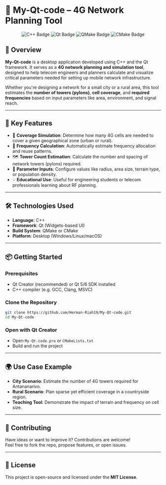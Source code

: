 # 📡 My-Qt-code – 4G Network Planning Tool

<p align="center"> <img src="https://img.shields.io/badge/C++-00599C?style=for-the-badge&logo=c%2B%2B&logoColor=white" alt="C++ Badge"/> <img src="https://img.shields.io/badge/Qt-41CD52?style=for-the-badge&logo=qt&logoColor=white" alt="Qt Badge"/> <img src="https://img.shields.io/badge/QMake-00B841?style=for-the-badge&logo=circle&logoColor=white" alt="QMake Badge"/> <img src="https://img.shields.io/badge/CMake-F44D27?style=for-the-badge&logo=cmake&logoColor=white" alt="CMake Badge"/> </p>

## 🧩 Overview

**My-Qt-code** is a desktop application developed using C++ and the Qt framework. It serves as a **4G network planning and simulation tool**, designed to help telecom engineers and planners calculate and visualize critical parameters needed for setting up mobile network infrastructure.

Whether you're designing a network for a small city or a rural area, this tool estimates the **number of towers (pylons)**, **cell coverage**, and **required frequencies** based on input parameters like area, environment, and signal reach.

---

## 🚀 Key Features

- 📍 **Coverage Simulation**: Determine how many 4G cells are needed to cover a given geographical zone (urban or rural).
- 📶 **Frequency Calculation**: Automatically estimate frequency allocation and reuse patterns.
- 🗺️ **Tower Count Estimation**: Calculate the number and spacing of network towers (pylons) required.
- 🧠 **Parameter Inputs**: Configure values like radius, area size, terrain type, or population density.
- 💡 **Educational Use**: Useful for engineering students or telecom professionals learning about RF planning.

---

## 🛠️ Technologies Used

- **Language**: C++  
- **Framework**: Qt (Widgets-based UI)  
- **Build System**: QMake or CMake  
- **Platform**: Desktop (Windows/Linux/macOS)  

---

## 📦 Getting Started

### Prerequisites

- Qt Creator (recommended) or Qt 5/6 SDK installed
- C++ compiler (e.g. GCC, Clang, MSVC)

### Clone the Repository

```bash
git clone https://github.com/Herman-Riah19/My-Qt-code.git
cd My-Qt-code
```

### Open with Qt Creator

- Open `My-Qt-code.pro` or `CMakeLists.txt`
- Build and run the project

---

## 🌍 Use Case Example

- **City Scenario**: Estimate the number of 4G towers required for Antananarivo.
- **Rural Scenario**: Plan sparse yet efficient coverage in a countryside region.
- **Teaching Tool**: Demonstrate the impact of terrain and frequency on cell size.

---

## 🤝 Contributing

Have ideas or want to improve it? Contributions are welcome!  
Feel free to fork the repo, propose features, or open issues.

---

## 📄 License

This project is open-source and licensed under the **MIT License**.
